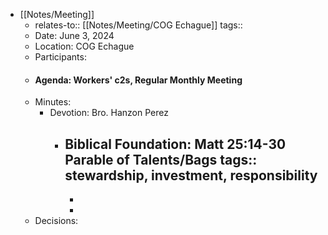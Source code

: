- [[Notes/Meeting]]
	- relates-to:: [[Notes/Meeting/COG Echague]] 
	  tags::
	- Date: June 3, 2024
	- Location: COG Echague
	- Participants:
	- #### Agenda: Workers' c2s, Regular Monthly Meeting
	- Minutes:
		- Devotion: Bro. Hanzon Perez
			- **Biblical Foundation:** Matt 25:14-30 **Parable of Talents/Bags**
			  tags:: stewardship, investment, responsibility
				-
				-
				-
	- Decisions:
